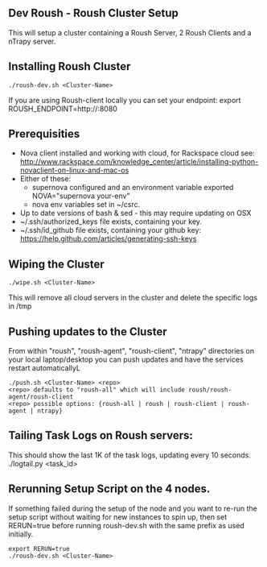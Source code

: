 Dev Roush - Roush Cluster Setup
-----------------------

This will setup a cluster containing a Roush Server, 2 Roush Clients and a nTrapy server.

Installing Roush Cluster
-----------------------

    ./roush-dev.sh <Cluster-Name>

If you are using Roush-client locally you can set your endpoint:
export ROUSH_ENDPOINT=http://<ip of server>:8080

Prerequisities
-----------------------

* Nova client installed and working with cloud, for Rackspace cloud see:
    http://www.rackspace.com/knowledge_center/article/installing-python-novaclient-on-linux-and-mac-os
* Either of these:
  * supernova configured and an environment variable exported NOVA="supernova your-env"
  * nova env variables set in ~/csrc.
* Up to date versions of bash & sed - this may require updating on OSX
* ~/.ssh/authorized_keys file exists, containing your key.
* ~/.ssh/id_github file exists, containing your github key:
    https://help.github.com/articles/generating-ssh-keys

Wiping the Cluster
-----------------------

    ./wipe.sh <Cluster-Name>

This will remove all cloud servers in the cluster and delete the specific logs in /tmp

Pushing updates to the Cluster
-----------------------

From within "roush", "roush-agent", "roush-client", "ntrapy" directories on your local laptop/desktop
you can push updates and have the services restart automaticallyL

    ./push.sh <Cluster-Name> <repo>
    <repo> defaults to "roush-all" which will include roush/roush-agent/roush-client
    <repo> possible options: {roush-all | roush | roush-client | roush-agent | ntrapy}

Tailing Task Logs on Roush servers:
-----------------------

This should show the last 1K of the task logs, updating every 10 seconds.
    ./logtail.py <task_id>

Rerunning Setup Script on the 4 nodes.
-----------------------

If something failed during the setup of the node and you want to re-run the setup
script without waiting for new instances to spin up, then set RERUN=true before running
roush-dev.sh with the same prefix as used initially.

    export RERUN=true
    ./roush-dev.sh <Cluster-Name>

